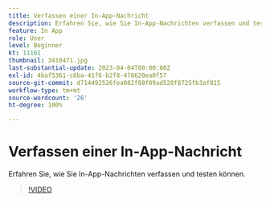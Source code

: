 ```yaml
---
title: Verfassen einer In-App-Nachricht
description: Erfahren Sie, wie Sie In-App-Nachrichten verfassen und testen können.
feature: In App
role: User
level: Beginner
kt: 11161
thumbnail: 3410471.jpg
last-substantial-update: 2023-04-04T00:00:00Z
exl-id: 4baf5361-c6ba-41f6-b2f8-476620ea0f57
source-git-commit: d714492526fea082f88f09ad528f8725fb3af815
workflow-type: tm+mt
source-wordcount: '26'
ht-degree: 100%

---
```


# Verfassen einer In-App-Nachricht 

Erfahren Sie, wie Sie In-App-Nachrichten verfassen und testen können.

>[!VIDEO](https://video.tv.adobe.com/v/3410471?quality=12&learn=on)
